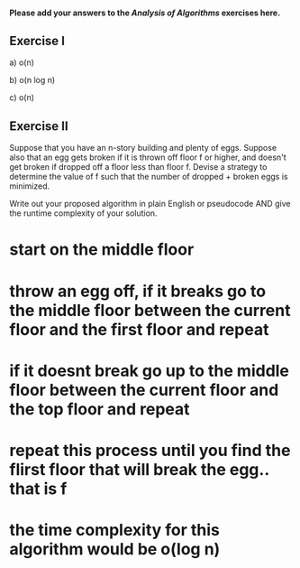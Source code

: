 #### Please add your answers to the ***Analysis of  Algorithms*** exercises here.

## Exercise I

a) o(n)


b) o(n log n)


c) o(n)

## Exercise II

Suppose that you have an n-story building and plenty of eggs. Suppose also that an egg gets broken if it is thrown off floor f or higher, and doesn't get broken if dropped off a floor less than floor f. Devise a strategy to determine the value of f such that the number of dropped + broken eggs is minimized.

Write out your proposed algorithm in plain English or pseudocode AND give the runtime complexity of your solution.


# start on the middle floor
# throw an egg off, if it breaks go to the middle floor between the current floor and the first floor and repeat
# if it doesnt break go up to the middle floor between the current floor and the top floor and repeat
# repeat this process until you find the flirst floor that will break the egg.. that is f

# the time complexity for this algorithm would be o(log n)


